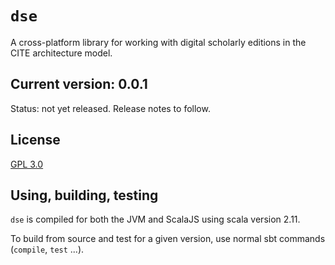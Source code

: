 # `dse`

A cross-platform library for working with digital scholarly editions in the CITE architecture model.

## Current version: 0.0.1

Status: not yet released. Release notes to follow.

## License

[GPL 3.0](https://opensource.org/licenses/gpl-3.0.html)

## Using, building, testing

`dse` is compiled for both the JVM and ScalaJS using scala version  2.11.

To build from source and test for a given version, use normal sbt commands (`compile`, `test` ...).
